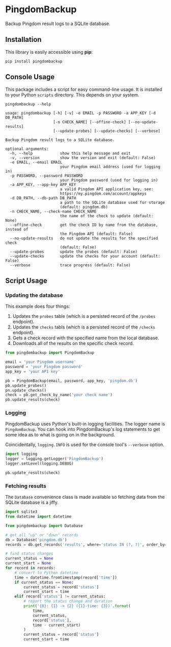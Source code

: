 # PingdomBackup

Backup Pingdom result logs to a SQLite database.

## Installation

This library is easily accessible using **pip**:

```
pip install pingdombackup
```

## Console Usage

This package includes a script for easy command-line usage. It is installed to your Python `scripts` directory. This depends on your system.

```
pingdombackup --help

usage: pingdombackup [-h] [-v] -e EMAIL -p PASSWORD -a APP_KEY [-d DB_PATH]
                     [-n CHECK_NAME] [--offine-check] [--no-update-results]
                     [--update-probes] [--update-checks] [--verbose]

Backup Pingdom result logs to a SQLite database.

optional arguments:
  -h, --help            show this help message and exit
  -v, --version         show the version and exit (default: False)
  -e EMAIL, --email EMAIL
                        your Pingdom email address (used for logging in)
  -p PASSWORD, --password PASSWORD
                        your Pingdom password (used for logging in)
  -a APP_KEY, --app-key APP_KEY
                        a valid Pingdom API application key, see:
                        https://my.pingdom.com/account/appkeys
  -d DB_PATH, --db-path DB_PATH
                        a path to the SQLite database used for storage
                        (default: pingdom.db)
  -n CHECK_NAME, --check-name CHECK_NAME
                        the name of the check to update (default: None)
  --offine-check        get the check ID by name from the database, instead of
                        the Pingdom API (default: False)
  --no-update-results   do not update the results for the specified check
                        (default: False)
  --update-probes       update the probes (default: False)
  --update-checks       update the checks for your account (default: False)
  --verbose             trace progress (default: False)
```

## Script Usage

### Updating the database

This example does four things:

1. Updates the `probes` table (which is a persisted record of the `/probes` endpoint).
2. Updates the `checks` tabls (which is a persisted record of the `/checks` endpoint).
3. Gets a check record with the specified name from the local database.
4. Downloads all of the results on the specific check record.

```python
from pingdombackup import PingdomBackup

email = 'your Pingdom username'
password = 'your Pingdom password'
app_key = 'your API key'

pb = PingdomBackup(email, password, app_key, 'pingdom.db')
pb.update_probes()
pn.update_checks()
check = pb.get_check_by_name('your check name')
pb.update_results(check)
```

### Logging

PingdomBackup uses Python's built-in logging facilities. The logger name is `PingdomBackup`. You can hook into PingdomBackup's log statements to get some idea as to what is going on in the background.

Coincidentally, `logging.INFO` is used for the console tool's `--verbose` option.

```python
import logging
logger = logging.getLogger('PingdomBackup')
logger.setLevel(logging.DEBUG)

pb.update_results(check)
```

### Fetching results

The `Database` convenience class is made available so fetching data from the SQLite database is a jiffy.

```python
import sqlite3
from datetime import datetime

from pingdombackup import Database

# get all "up" or "down" records
db = Database('pingdom.db')
records = db.get_records('results', where='status IN (?, ?)', order_by='time ASC', parameters=('down', 'up'))

# find status changes
current_status = None
current_start = None
for record in records:
    # convert to Python datetime
    time = datetime.fromtimestamp(record['time'])
    if current_status == None:
        current_status = record['status']
        current_start = time
    elif record['status'] != current_status:
        # report the status change and duration
        print('{0}: {1} -> {2} ({1}-time: {3})'.format(
            time,
            current_status,
            record['status'],
            time - current_start)
        )
        current_status = record['status']
        current_start = time
```
